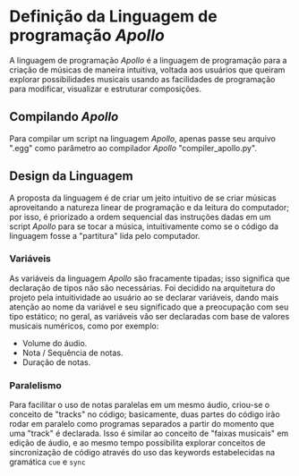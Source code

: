 # Definição da Linguagem de programação *Apollo*
A linguagem de programação *Apollo* é a linguagem de programação para a criação de músicas de maneira intuitiva, voltada aos usuários que queiram explorar possibilidades musicais usando as facilidades de programação para modificar, visualizar e estruturar composições.

## Compilando *Apollo*
Para compilar um script na linguagem *Apollo*, apenas passe seu arquivo ".egg" como parâmetro ao compilador *Apollo* "compiler_apollo.py".

## Design da Linguagem
A proposta da linguagem é de criar um jeito intuitivo de se criar músicas aproveitando a natureza linear de programação e da leitura do computador; por isso, é priorizado a ordem sequencial das instruções dadas em um script *Apollo* para se tocar a música, intuitivamente como se o código da linguagem fosse a "partitura" lida pelo computador.

### Variáveis
As variáveis da linguagem *Apollo* são fracamente tipadas; isso significa que declaração de tipos não são necessárias. Foi decidido na arquitetura do projeto pela intuitividade ao usuário ao se declarar variáveis, dando mais atenção ao nome da variável e seu significado que a preocupação com seu tipo estático; no geral, as variáveis vão ser declaradas com base de valores musicais numéricos, como por exemplo:

- Volume do áudio.
- Nota / Sequência de notas.
- Duração de notas.

### Paralelismo
Para facilitar o uso de notas paralelas em um mesmo áudio, criou-se o conceito de "tracks" no código; basicamente, duas partes do código irão rodar em paralelo como programas separados a partir do momento que uma "track" é declarada. Isso é similar ao conceito de "faixas musicais" em edição de áudio, e ao mesmo tempo possibilita explorar conceitos de sincronização de código através do uso das keywords estabelecidas na gramática `cue` e `sync`
